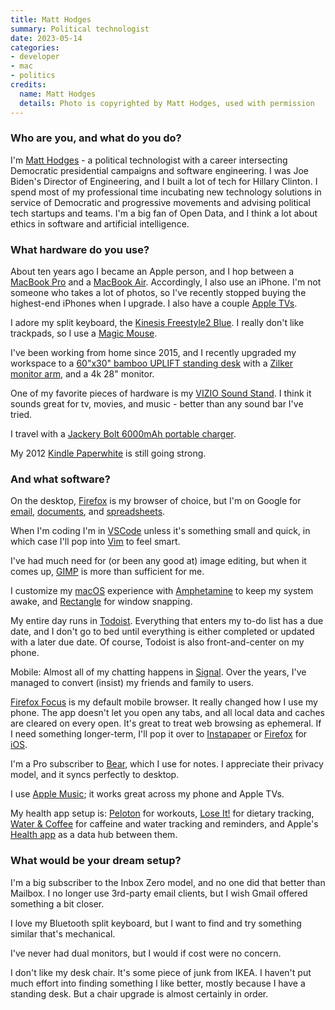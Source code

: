 ```yaml
---
title: Matt Hodges
summary: Political technologist
date: 2023-05-14
categories:
- developer
- mac
- politics
credits:
  name: Matt Hodges
  details: Photo is copyrighted by Matt Hodges, used with permission
---
```


### Who are you, and what do you do?

I'm [Matt Hodges](https://matthodges.com/ "Matt's website.") - a political technologist with a career intersecting Democratic presidential campaigns and software engineering. I was Joe Biden's Director of Engineering, and I built a lot of tech for Hillary Clinton. I spend most of my professional time incubating new technology solutions in service of Democratic and progressive movements and advising political tech startups and teams. I'm a big fan of Open Data, and I think a lot about ethics in software and artificial intelligence.

### What hardware do you use?

About ten years ago I became an Apple person, and I hop between a [MacBook Pro][macbook-pro] and a [MacBook Air][macbook-air]. Accordingly, I also use an iPhone. I'm not someone who takes a lot of photos, so I've recently stopped buying the highest-end iPhones when I upgrade. I also have a couple [Apple TVs][apple-tv].

I adore my split keyboard, the [Kinesis Freestyle2 Blue][freestyle2-mac]. I really don't like trackpads, so I use a [Magic Mouse][magic-mouse].

I've been working from home since 2015, and I recently upgraded my workspace to a [60"x30" bamboo UPLIFT standing desk][uplift] with a [Zilker monitor arm][zilker-single], and a 4k 28" monitor.

One of my favorite pieces of hardware is my [VIZIO Sound Stand][ss2521-c6]. I think it sounds great for tv, movies, and music - better than any sound bar I've tried.

I travel with a [Jackery Bolt 6000mAh portable charger][bolt-6000].

My 2012 [Kindle Paperwhite][kindle-paperwhite] is still going strong.

### And what software?

On the desktop, [Firefox][] is my browser of choice, but I'm on Google for [email][gmail], [documents][google-docs], and [spreadsheets][google-sheets].

When I'm coding I'm in [VSCode][visual-studio-code] unless it's something small and quick, in which case I'll pop into [Vim][] to feel smart.

I've had much need for (or been any good at) image editing, but when it comes up, [GIMP][] is more than sufficient for me.

I customize my [macOS][] experience with [Amphetamine][] to keep my system awake, and [Rectangle][] for window snapping.

My entire day runs in [Todoist][]. Everything that enters my to-do list has a due date, and I don't go to bed until everything is either completed or updated with a later due date. Of course, Todoist is also front-and-center on my phone.

Mobile:
Almost all of my chatting happens in [Signal][signal-ios]. Over the years, I've managed to convert (insist) my friends and family to users.

[Firefox Focus][firefox-focus-ios] is my default mobile browser. It really changed how I use my phone. The app doesn't let you open any tabs, and all local data and caches are cleared on every open. It's great to treat web browsing as ephemeral. If I need something longer-term, I'll pop it over to [Instapaper][] or [Firefox][firefox-ios] for [iOS][].

I'm a Pro subscriber to [Bear][], which I use for notes. I appreciate their privacy model, and it syncs perfectly to desktop.

I use [Apple Music][apple-music]; it works great across my phone and Apple TVs.

My health app setup is: [Peloton][peleton-ios] for workouts, [Lose It!][lose-it-ios] for dietary tracking, [Water & Coffee][water-and-coffee-ios] for caffeine and water tracking and reminders, and Apple's [Health app][health-ios] as a data hub between them.

### What would be your dream setup?

I'm a big subscriber to the Inbox Zero model, and no one did that better than Mailbox. I no longer use 3rd-party email clients, but I wish Gmail offered something a bit closer.

I love my Bluetooth split keyboard, but I want to find and try something similar that's mechanical.

I've never had dual monitors, but I would if cost were no concern.

I don't like my desk chair. It's some piece of junk from IKEA. I haven't put much effort into finding something I like better, mostly because I have a standing desk. But a chair upgrade is almost certainly in order.

[amphetamine]: https://apps.apple.com/us/app/amphetamine/id937984704 "A Mac tool to keep your computer awake."
[apple-music]: https://apple.com/apple-music/ "A music streaming service."
[apple-tv]: https://en.wikipedia.org/wiki/Apple_TV "A device for viewing media on a TV."
[bear]: http://www.bear-writer.com "A note taking application for macOS."
[bolt-6000]: https://www.jackery.com/pages/portable-chargers "A portable charger."
[firefox-focus-ios]: https://en.wikipedia.org/wiki/Firefox_Focus "A privacy-focused web browser."
[firefox-ios]: https://www.mozilla.org/en-US/firefox/browsers/mobile/ios/ "A web browser app."
[firefox]: https://www.mozilla.org/en-US/firefox/new/ "A cross-platform open-source web browser."
[freestyle2-mac]: https://www.kinesis-ergo.com/shop/freestyle2-for-mac/ "An ergonomic keyboard."
[gimp]: https://www.gimp.org/ "An open-source image editor."
[gmail]: https://mail.google.com/mail/ "Web-based email."
[google-docs]: https://en.wikipedia.org/wiki/Google_Docs "A web-based office suite."
[google-sheets]: https://www.google.com/sheets/about/ "Online spreadsheet software."
[health-ios]: https://www.apple.com/ios/health/ "An app built into iOS for tracking your health."
[instapaper]: http://web.archive.org/web/20221226091924/https://www.instapaper.com/ "A web tool for saving pages to read later."
[ios]: https://www.apple.com/ios/ios-10/ "A mobile operating system."
[kindle-paperwhite]: https://www.amazon.com/Kindle-Paperwhite-Touch-light/dp/B007OZNZG0 "An e-book reader with a book-like screen."
[lose-it-ios]: https://apps.apple.com/us/app/lose-it-calorie-counter/id297368629 "A calorie tracking app."
[macbook-air]: https://www.apple.com/macbook-air/ "A very thin laptop."
[macbook-pro]: https://www.apple.com/macbook-pro/ "A laptop."
[macos]: https://en.wikipedia.org/wiki/MacOS "An operating system for Mac hardware."
[magic-mouse]: https://en.wikipedia.org/wiki/Magic_Mouse "A multi-touch mouse."
[peleton-ios]: https://www.onepeloton.com/app "A fitness app."
[rectangle]: https://rectangleapp.com/ "A macOS application for resizing your windows via the keyboard."
[signal-ios]: https://github.com/WhisperSystems/Signal-iOS "A private chat app."
[ss2521-c6]: https://support.vizio.com/s/article/SS2521-C6-Model-Information "A stand with a subwoofer built in."
[todoist]: https://todoist.com/ "A to-do service."
[uplift]: https://www.upliftdesk.com/ "A standing desk."
[vim]: https://www.vim.org/ "A command-line text editor."
[visual-studio-code]: https://code.visualstudio.com/ "A development IDE."
[water-and-coffee-ios]: https://apps.apple.com/us/app/water-coffee/id1475423483 "An app for tracking your hydration."
[zilker-single]: https://www.upliftdesk.com/zilker-single-monitor-arm-by-uplift-desk/ "An arm for a single monitor."
